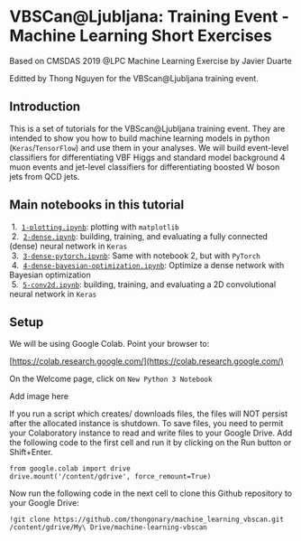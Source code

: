 # VBSCan@Ljubljana: Training Event - Machine Learning Short Exercises

Based on CMSDAS 2019 @LPC Machine Learning Exercise by Javier Duarte

Editted by Thong Nguyen for the VBScan@Ljubljana training event.

## Introduction

This is a set of tutorials for the VBScan@Ljubljana training event. They are intended to show you how to build machine learning models in python (`Keras`/`TensorFlow`) and use them in your analyses. We will build event-level classifiers for differentiating VBF Higgs and standard model background 4 muon events and jet-level classifiers for differentiating boosted W boson jets from QCD jets.

## Main notebooks in this tutorial

 &nbsp;1. &nbsp;[`1-plotting.ipynb`](1-plotting.ipynb): plotting with `matplotlib`  
 &nbsp;2. &nbsp;[`2-dense.ipynb`](2-dense.ipynb): building, training, and evaluating a fully connected (dense) neural network in `Keras`  
 &nbsp;3. &nbsp;[`3-dense-pytorch.ipynb`](3-dense-pytorch.ipynb): Same with notebook 2, but with `PyTorch`  
 &nbsp;4. &nbsp;[`4-dense-bayesian-optimization.ipynb`](4-dense-bayesian-optimization.ipynb): Optimize a dense network with Bayesian optimization  
 &nbsp;5. &nbsp;[`5-conv2d.ipynb`](5-conv2d.ipynb): building, training, and evaluating a 2D convolutional neural network in `Keras`  

## Setup

We will be using Google Colab. Point your browser to:

[https://colab.research.google.com/](https://colab.research.google.com/)

On the Welcome page, click on `New Python 3 Notebook`

Add image here

If you run a script which creates/ downloads files, the files will NOT persist after the allocated instance is shutdown. To save files, you need to permit your Colaboratory instance to read and write files to your Google Drive. Add the following code to the first cell and run it by clicking on the Run button or Shift+Enter.

```
from google.colab import drive
drive.mount('/content/gdrive', force_remount=True)
```

Now run the following code in the next cell to clone this Github repository to your Google Drive:
```
!git clone https://github.com/thongonary/machine_learning_vbscan.git /content/gdrive/My\ Drive/machine-learning-vbscan
```

